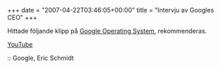 +++
date = "2007-04-22T03:46:05+00:00"
title = "Intervju av Googles CEO"
+++

Hittade följande klipp på [Google Operating System][1], rekommenderas.

  
[YouTube][2]

:: Google, Eric Schmidt

<small></small>

 [1]: http://googlesystem.blogspot.com/2007/04/eric-schmidt-interviewed-by-john.html
 [2]: http://www.youtube.com/watch?v=dxzDU3tTzGA
